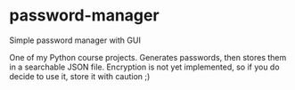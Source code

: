 # password-manager
Simple password manager with GUI

One of my Python course projects. Generates passwords, then stores them in a searchable JSON file. Encryption is not yet implemented, so if you do decide to use it, store it with caution ;)
